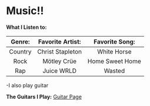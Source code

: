 # Music!!

**What I Listen to:**

|Genre: | Favorite Artist:| Favorite Song:|
|:-----:|:------:|:-----:|
|Country|Christ Stapleton|White Horse|
|Rock|Mötley Crüe|Home Sweet Home|
|Rap|Juice WRLD|Wasted|

-I also play guitar

**The Guitars I Play:**
  [Guitar Page]()
